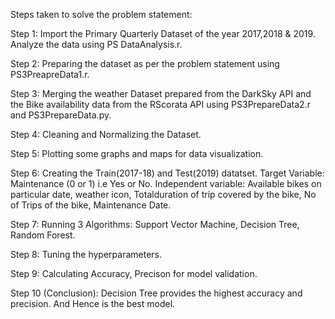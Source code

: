 Steps taken to solve the problem statement:

Step 1: Import the Primary Quarterly Dataset of the year 2017,2018 & 2019. Analyze the data using PS DataAnalysis.r. 

Step 2: Preparing the dataset as per the problem statement using PS3PreapreData1.r.

Step 3: Merging the weather Dataset prepared from the DarkSky API and the Bike availability data from the RScorata API using PS3PrepareData2.r and PS3PrepareData.py.

Step 4: Cleaning and Normalizing the Dataset.

Step 5: Plotting some graphs and maps for data visualization.

Step 6: Creating the Train(2017-18) and Test(2019) datatset. Target Variable: Maintenance (0 or 1) i.e Yes or No. Independent variable: Available bikes on particular date, weather icon, Totalduration of trip covered by the bike, No of Trips of the bike, Maintenance Date.

Step 7: Running 3 Algorithms: Support Vector Machine, Decision Tree, Random Forest.

Step 8: Tuning the hyperparameters.

Step 9: Calculating Accuracy, Precison for model validation.

Step 10 (Conclusion): Decision Tree provides the highest accuracy and precision. And Hence is the best model.
